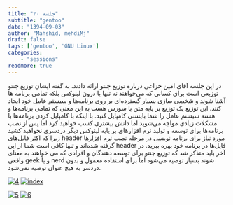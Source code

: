 ```yaml
---
title: "جلسه ۴۰"
subtitle: "gentoo"
date: "1394-09-03"
author: "Mahshid, mehdiMj"
draft: false
tags: ['gentoo', 'GNU Linux']
categories:
    - "sessions"
readmore: true
---
```

در این جلسه آقای امین خزاعی درباره توزیع جنتو ارائه دادند. به گفته ایشان توزیع جنتو توزیعی است برای کسانی که می‌خواهند نه تنها با درون لینوکس بلکه تمامی برنامه ها آشنا شوند و شخصی سازی بسیار گسترده‌ای بر روی برنامه‌ها و سیستم عامل خود ایجاد کنند. این توزیع یک توزیع بر پایه متن یا سورس هست به این معنی که تمامی برنامه‌ها و هسته سیستم عامل را شما بایستی کامپایل کنید. با اینکه با کامپایل کردن برنامه‌ها با مشکلات زیادی مواجه می‌شوید اما دانش بیشتری کسب خواهید کرد اما پس از نصب برنامه‌ها برای توسعه و تولید نرم افزارهای بر پایه لینوکس دیگر دردسری نخواهید کشید زیرا که اکثر فایل‌های header مورد نیاز برای برنامه نویسی در مرحله نصب نرم افزارها گرفته شده‌اند و تنها کافی است شما از این header فایل‌ها در برنامه خود بهره ببرید. در آخر باید متذکر شد که توزیع جنتو برای توسعه دهندگان و افرادی که می خواهند به معنای واقعی geek و یا nerd شوند بسیار توصیه می‌شود اما برای استفاده معمول و بدون دردسر به هیچ عنوان توصیه نمی‌شود.

<!-- FIXME missing file
فایل ارائه: [gentoo](https://shirazlug.ir/wp-content/uploads/2015/11/gentoo.odp)
-->

[![4](../../img/982158a6-fdbb-11e6-86dd-a088b4d860141488289283.441316.jpeg)](../../img/982158a6-fdbb-11e6-86dd-a088b4d860141488289283.441316.jpeg)
[![index](../../img/98215bda-fdbb-11e6-86dd-a088b4d860141488289283.4413784.jpeg)](../../img/98215bda-fdbb-11e6-86dd-a088b4d860141488289283.4413784.jpeg)

[![5](../../img/98215dec-fdbb-11e6-86dd-a088b4d860141488289283.4414287.jpeg)](../../img/98215dec-fdbb-11e6-86dd-a088b4d860141488289283.4414287.jpeg)
[![6](../../img/98215fc2-fdbb-11e6-86dd-a088b4d860141488289283.4414752.jpeg)](../../img/98215fc2-fdbb-11e6-86dd-a088b4d860141488289283.4414752.jpeg)

